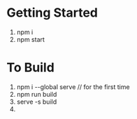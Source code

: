 # Getting Started 

1. npm i
2. npm start

# To Build

1. npm i --global serve  // for the first time
2. npm run build
3. serve -s build
4. 
